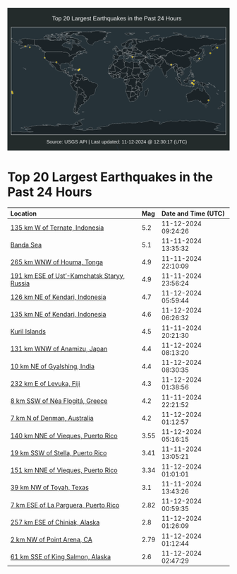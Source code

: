 ![Map](./map.png)

# Top 20 Largest Earthquakes in the Past 24 Hours

| Location | Mag | Date and Time (UTC) |
|:---|:---|:---|
| [135 km W of Ternate, Indonesia](https://earthquake.usgs.gov/earthquakes/eventpage/us7000nrbx) | 5.2 | 11-12-2024 09:24:26 |
| [Banda Sea](https://earthquake.usgs.gov/earthquakes/eventpage/us7000nr5i) | 5.1 | 11-11-2024 13:35:32 |
| [265 km WNW of Houma, Tonga](https://earthquake.usgs.gov/earthquakes/eventpage/us7000nr9k) | 4.9 | 11-11-2024 22:10:09 |
| [191 km ESE of Ust’-Kamchatsk Staryy, Russia](https://earthquake.usgs.gov/earthquakes/eventpage/us7000nra5) | 4.9 | 11-11-2024 23:56:24 |
| [126 km NE of Kendari, Indonesia](https://earthquake.usgs.gov/earthquakes/eventpage/us7000nrbk) | 4.7 | 11-12-2024 05:59:44 |
| [135 km NE of Kendari, Indonesia](https://earthquake.usgs.gov/earthquakes/eventpage/us7000nrbp) | 4.6 | 11-12-2024 06:26:32 |
| [Kuril Islands](https://earthquake.usgs.gov/earthquakes/eventpage/us7000nr96) | 4.5 | 11-11-2024 20:21:30 |
| [131 km WNW of Anamizu, Japan](https://earthquake.usgs.gov/earthquakes/eventpage/us7000nrbt) | 4.4 | 11-12-2024 08:13:20 |
| [10 km NE of Gyalshing, India](https://earthquake.usgs.gov/earthquakes/eventpage/us7000nrbv) | 4.4 | 11-12-2024 08:30:35 |
| [232 km E of Levuka, Fiji](https://earthquake.usgs.gov/earthquakes/eventpage/us7000nrap) | 4.3 | 11-12-2024 01:38:56 |
| [8 km SSW of Néa Flogitá, Greece](https://earthquake.usgs.gov/earthquakes/eventpage/us7000nr9m) | 4.2 | 11-11-2024 22:21:52 |
| [7 km N of Denman, Australia](https://earthquake.usgs.gov/earthquakes/eventpage/us7000nraj) | 4.2 | 11-12-2024 01:12:57 |
| [140 km NNE of Vieques, Puerto Rico](https://earthquake.usgs.gov/earthquakes/eventpage/pr2024317000) | 3.55 | 11-12-2024 05:16:15 |
| [19 km SSW of Stella, Puerto Rico](https://earthquake.usgs.gov/earthquakes/eventpage/pr2024316000) | 3.41 | 11-11-2024 13:05:21 |
| [151 km NNE of Vieques, Puerto Rico](https://earthquake.usgs.gov/earthquakes/eventpage/pr71465453) | 3.34 | 11-12-2024 01:01:01 |
| [39 km NW of Toyah, Texas](https://earthquake.usgs.gov/earthquakes/eventpage/tx2024weow) | 3.1 | 11-11-2024 13:43:26 |
| [7 km ESE of La Parguera, Puerto Rico](https://earthquake.usgs.gov/earthquakes/eventpage/pr71465443) | 2.82 | 11-12-2024 00:59:35 |
| [257 km ESE of Chiniak, Alaska](https://earthquake.usgs.gov/earthquakes/eventpage/ak024eka41br) | 2.8 | 11-12-2024 01:26:09 |
| [2 km NW of Point Arena, CA](https://earthquake.usgs.gov/earthquakes/eventpage/nc75085506) | 2.79 | 11-12-2024 01:12:44 |
| [61 km SSE of King Salmon, Alaska](https://earthquake.usgs.gov/earthquakes/eventpage/ak024ekau0ox) | 2.6 | 11-12-2024 02:47:29 |
